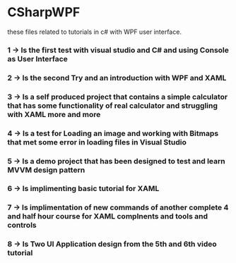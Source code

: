 # CSharpWPF
these files related to tutorials in c# with WPF user interface.

### 1 -> Is the first test with visual studio and C# and using Console as User Interface

### 2 -> Is the second Try and an introduction with WPF and XAML

### 3 -> Is a self produced project that contains a simple calculator that has some functionality of real calculator and struggling with XAML more and more

### 4 -> Is a test for Loading an image and working with Bitmaps that met some error in loading files in Visual Studio

### 5 -> Is a demo project that has been designed to test and learn MVVM design pattern

### 6 -> Is implimenting basic tutorial for XAML

### 7 -> Is implimentation of new commands of another complete 4 and half hour course for XAML complnents and tools and controls

### 8 -> Is Two UI Application design from the 5th and 6th video tutorial
